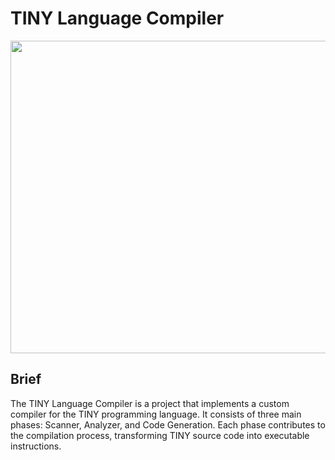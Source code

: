 # TINY Language Compiler

<img src="https://imgur.com/3GL2hS5.jpg" width="800" height="500">

## Brief
The TINY Language Compiler is a project that implements a custom compiler for the TINY programming language. It consists of three main phases: Scanner, Analyzer, and Code Generation. Each phase contributes to the compilation process, transforming TINY source code into executable instructions.